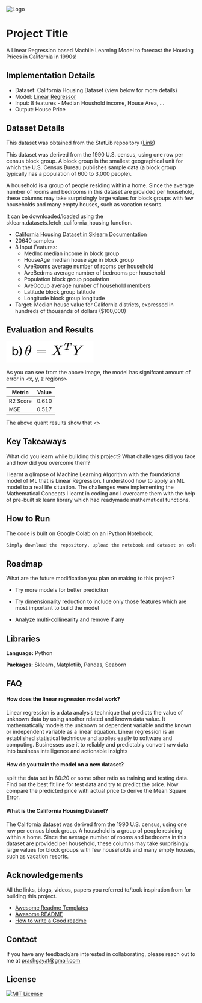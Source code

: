
![Logo](https://as1.ftcdn.net/v2/jpg/04/27/70/64/1000_F_427706432_OTNX01bqkZttcIX9sht4SxvjBm6xJHEX.jpg)


# Project Title

A Linear Regression based Machile Learning Model to forecast the Housing Prices in California in 1990s!


## Implementation Details

- Dataset: California Housing Dataset (view below for more details)
- Model: [Linear Regressor](https://scikit-learn.org/stable/modules/generated/sklearn.linear_model.LinearRegression.html)
- Input: 8 features - Median Houshold income, House Area, ...
- Output: House Price

## Dataset Details

This dataset was obtained from the StatLib repository ([Link](https://www.dcc.fc.up.pt/~ltorgo/Regression/cal_housing.html))

This dataset was derived from the 1990 U.S. census, using one row per census block group. A block group is the smallest geographical unit for which the U.S. Census Bureau publishes sample data (a block group typically has a population of 600 to 3,000 people).

A household is a group of people residing within a home. Since the average number of rooms and bedrooms in this dataset are provided per household, these columns may take surprisingly large values for block groups with few households and many empty houses, such as vacation resorts.

It can be downloaded/loaded using the sklearn.datasets.fetch_california_housing function.

- [California Housing Dataset in Sklearn Documentation](https://scikit-learn.org/stable/modules/generated/sklearn.datasets.fetch_california_housing.html)
- 20640 samples
- 8 Input Features: 
    - MedInc median income in block group
    - HouseAge median house age in block group
    - AveRooms average number of rooms per household
    - AveBedrms average number of bedrooms per household
    - Population block group population
    - AveOccup average number of household members
    - Latitude block group latitude
    - Longitude block group longitude
- Target: Median house value for California districts, expressed in hundreds of thousands of dollars ($100,000)

## Evaluation and Results
![alt text](https://github.com/123ofai/Demo-Project-Repo/blob/main/results/test.png)

As you can see from the above image, the model has signifcant amount of error in <x, y, z regions>

| Metric        | Value         |
| ------------- | ------------- |
| R2 Score      | 0.610         |
| MSE           | 0.517         |


The above quant results show that <>
## Key Takeaways

What did you learn while building this project? What challenges did you face and how did you overcome them?

I learnt  a glimpse of Machine Learning Algorithm with the foundational model of ML that is Linear Regression. I understood how to apply an ML model to a real life situation. The challenges were implementing the Mathematical Concepts I learnt in coding and I overcame them with the help of pre-built sk learn library which had readymade mathematical functions.


## How to Run

The code is built on Google Colab on an iPython Notebook. 

```bash
Simply download the repository, upload the notebook and dataset on colab, and hit play!
```


## Roadmap

What are the future modification you plan on making to this project?

- Try more models for better prediction

- Try dimensionality reduction to include only those features which are most important to build the model

- Analyze multi-collinearity and remove if any


## Libraries 

**Language:** Python

**Packages:** Sklearn, Matplotlib, Pandas, Seaborn


## FAQ

#### How does the linear regression model work?

Linear regression is a data analysis technique that predicts the value of unknown data by using another related and known data value. It mathematically models the unknown or dependent variable and the known or independent variable as a linear equation. Linear regression is an established statistical technique and applies easily to software and computing. Businesses use it to reliably and predictably convert raw data into business intelligence and actionable insights

#### How do you train the model on a new dataset?

split the data set in 80:20 or some other ratio as training and testing data. Find out the best fit line for test data and try to predict the price. Now compare the predicted price with actual price to derive the Mean Square Error.

#### What is the California Housing Dataset?

The California dataset was derived from the 1990 U.S. census, using one row per census block group. 
A household is a group of people residing within a home. Since the average number of rooms and bedrooms in this dataset are provided per household, these columns may take surprisingly large values for block groups with few households and many empty houses, such as vacation resorts.

## Acknowledgements

All the links, blogs, videos, papers you referred to/took inspiration from for building this project. 

 - [Awesome Readme Templates](https://awesomeopensource.com/project/elangosundar/awesome-README-templates)
 - [Awesome README](https://github.com/matiassingers/awesome-readme)
 - [How to write a Good readme](https://bulldogjob.com/news/449-how-to-write-a-good-readme-for-your-github-project)


## Contact

If you have any feedback/are interested in collaborating, please reach out to me at prashgayat@gmail.com


## License

[![MIT License](https://img.shields.io/badge/License-MIT-green.svg)](https://choosealicense.com/licenses/mit/)


